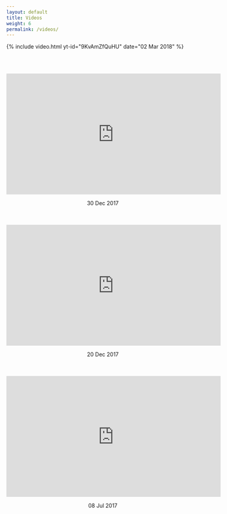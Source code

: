```yaml
---
layout: default
title: Videos
weight: 6
permalink: /videos/
---
```


{% include video.html yt-id="9KvAmZfQuHU" date="02 Mar 2018" %}


<br>
</br>
<p align="center">
    <iframe width="560" height="315" frameborder="0" 
        src="https://www.youtube.com/embed/qkrg7D9nNvI"
        allow="accelerometer; autoplay; clipboard-write; encrypted-media; gyroscope; picture-in-picture" allowfullscreen>
    </iframe>
</p>
<center>30 Dec 2017</center>

<br>
</br>
<p align="center">
    <iframe width="560" height="315" frameborder="0" 
        src="https://www.youtube.com/embed/j5d-qfX5OPw"
        allow="accelerometer; autoplay; clipboard-write; encrypted-media; gyroscope; picture-in-picture" allowfullscreen>
    </iframe>
</p>
<center>20 Dec 2017</center>

<br>
</br>
<p align="center">
    <iframe width="560" height="315" frameborder="0" 
        src="https://www.youtube.com/embed/FAUVtGkH8vE"
        allow="accelerometer; autoplay; clipboard-write; encrypted-media; gyroscope; picture-in-picture" allowfullscreen>
    </iframe>
</p>
<center>08 Jul 2017</center>

<!--Add my friends youtube channels with links-->